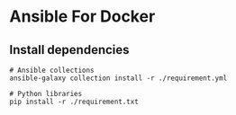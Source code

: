 # Ansible For Docker

## Install dependencies

```
# Ansible collections
ansible-galaxy collection install -r ./requirement.yml

# Python libraries
pip install -r ./requirement.txt
```
